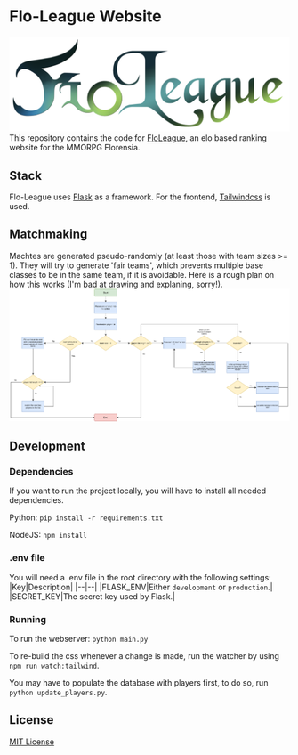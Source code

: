 # Flo-League Website
![](app\static\assets\logo.png?raw=True)
This repository contains the code for [FloLeague](https://www.flo-league.com), an elo based ranking website for the MMORPG Florensia.

## Stack
Flo-League uses [Flask](https://palletsprojects.com/p/flask/) as a framework. For the frontend, [Tailwindcss](https://tailwindcss.com/) is used.

## Matchmaking
Machtes are generated pseudo-randomly (at least those with team sizes >= 1). They will try to generate 'fair teams', which prevents multiple base classes to be in the same team, if it is avoidable.
Here is a rough plan on how this works (I'm bad at drawing and explaning, sorry!).
![](docs/matchmaking_algorithm.png?raw=True)


## Development
### Dependencies
If you want to run the project locally, you will have to install all needed dependencies.

Python: `pip install -r requirements.txt`

NodeJS: `npm install`

### .env file
You will need a .env file in the root directory with the following settings:
|Key|Description|
|--|--|
|FLASK_ENV|Either `development` or `production`.|
|SECRET_KEY|The secret key used by Flask.|

### Running
To run the webserver: `python main.py`

To re-build the css whenever a change is made, run the watcher by using `npm run watch:tailwind`.

You may have to populate the database with players first, to do so, run `python update_players.py`.

## License
[MIT License](https://opensource.org/licenses/MIT)
